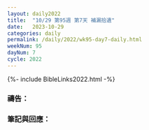 ```yaml
---
layout: daily2022
title:  "10/29 第95週 第7天 補漏拾遺"
date:   2023-10-29
categories: daily
permalink: /daily/2022/wk95-day7-daily.html
weekNum: 95
dayNum: 7
cycle: 2022
---
```


{%- include BibleLinks2022.html -%}

### 禱告：

### 筆記與回應：
